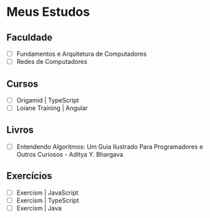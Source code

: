 # Meus Estudos

## Faculdade
- [ ] Fundamentos e Arquitetura de Computadores
- [ ] Redes de Computadores

## Cursos
- [ ] Origamid | TypeScript
- [ ] Loiane Training | Angular

## Livros
- [ ] Entendendo Algoritmos: Um Guia Ilustrado Para Programadores e Outros Curiosos - Aditya Y. Bhargava

## Exercícios
- [ ] Exercism | JavaScript
- [ ] Exercism | TypeScript
- [ ] Exercism | Java
